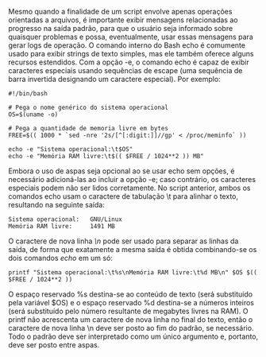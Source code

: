 Mesmo quando a finalidade de um script envolve apenas operações orientadas a arquivos, é importante exibir mensagens relacionadas ao progresso na saída padrão, para que o usuário seja informado sobre quaisquer problemas e possa, eventualmente, usar essas mensagens para gerar logs de operação.
O comando interno do Bash echo é comumente usado para exibir strings de texto simples, mas ele também oferece alguns recursos estendidos. Com a opção -e, o comando echo é capaz de exibir caracteres especiais usando sequências de escape (uma sequência de barra invertida designando um caractere especial). Por exemplo:

```
#!/bin/bash

# Pega o nome genérico do sistema operacional
OS=$(uname -o)

# Pega a quantidade de memoria livre em bytes
FREE=$(( 1000 * `sed -nre '2s/[^[:digit:]]//gp' < /proc/meminfo` ))

echo -e "Sistema operacional:\t$OS"
echo -e "Memória RAM livre:\t$(( $FREE / 1024**2 )) MB"
```

Embora o uso de aspas seja opcional ao se usar echo sem opções, é necessário adicioná-las ao incluir a opção -e; caso contrário, os caracteres especiais podem não ser lidos corretamente. No script anterior, ambos os comandos echo usam o caractere de tabulação \t para alinhar o texto, resultando na seguinte saída:

```
Sistema operacional:   GNU/Linux
Memória RAM livre:     1491 MB
```

O caractere de nova linha *\\n* pode ser usado para separar as linhas da saída, de forma que exatamente a mesma saída é obtida combinando-se os dois comandos *echo* em um só:

```
printf "Sistema operacional:\t%s\nMemória RAM livre:\t%d MB\n" $OS $(( $FREE / 1024**2 ))
```

O espaço reservado %s destina-se ao conteúdo de texto (será substituído pela variável $OS) e o espaço reservado %d destina-se a números inteiros (será substituído pelo número resultante de megabytes livres na RAM). O printf não acrescenta um caractere de nova linha no final do texto, então o caractere de nova linha \n deve ser posto ao fim do padrão, se necessário. Todo o padrão deve ser interpretado como um único argumento e, portanto, deve ser posto entre aspas.